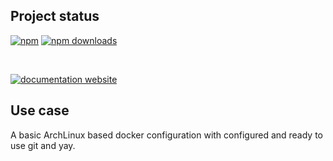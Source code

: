 <!-- !/usr/bin/env markdown
-*- coding: utf-8 -*-
region header
Copyright Torben Sickert (info["~at~"]torben.website) 16.12.2012

License
-------

This library written by Torben Sickert stand under a creative commons naming
3.0 unported license. See https://creativecommons.org/licenses/by/3.0/deed.de
endregion -->

Project status
--------------

[![npm](https://img.shields.io/npm/v/containerbase?color=%23d55e5d&label=npm%20package%20version&logoColor=%23d55e5d)](https://www.npmjs.com/package/containerbase)
[![npm downloads](https://img.shields.io/npm/dy/containerbase.svg)](https://www.npmjs.com/package/containerbase)

[![<LABEL>](https://github.com/thaibault/containerbase/actions/workflows/build:image:x86-64:periodically:1:branches.yaml/badge.svg)](https://github.com/thaibault/containerbase/actions/workflows/build:image:x86-64:periodically:1:branches.yaml)
[![<LABEL>](https://github.com/thaibault/containerbase/actions/workflows/test.yaml/badge.svg)](https://github.com/thaibault/containerbase/actions/workflows/test.yaml)

<!-- Too unstable yet
[![dependencies](https://img.shields.io/david/thaibault/containerbase.svg)](https://david-dm.org/thaibault/containerbase)
[![development dependencies](https://img.shields.io/david/dev/thaibault/containerbase.svg)](https://david-dm.org/thaibault/containerbase?type=dev)
[![peer dependencies](https://img.shields.io/david/peer/thaibault/containerbase.svg)](https://david-dm.org/thaibault/containerbase?type=peer)
-->
[![documentation website](https://img.shields.io/website-up-down-green-red/https/torben.website/containerbase.svg?label=documentation-website)](https://torben.website/containerbase)

<!--|deDE:Einsatz-->
Use case
--------

A basic ArchLinux based docker configuration with configured and ready to use
git and yay.

<!-- region modline
vim: set tabstop=4 shiftwidth=4 expandtab:
vim: foldmethod=marker foldmarker=region,endregion:
endregion -->
